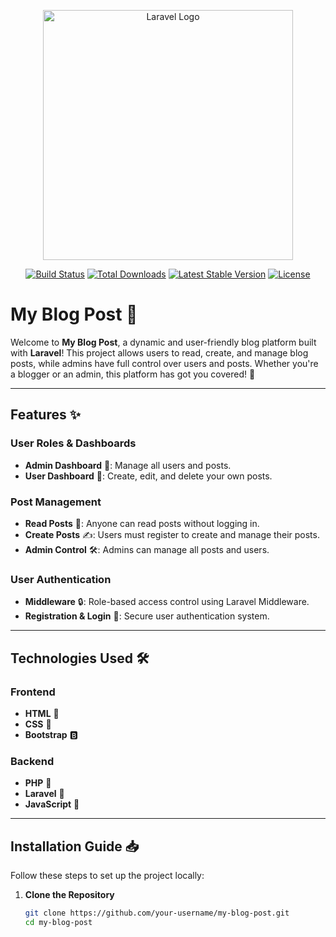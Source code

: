 <p align="center"><a href="https://laravel.com" target="_blank"><img src="https://raw.githubusercontent.com/laravel/art/master/logo-lockup/5%20SVG/2%20CMYK/1%20Full%20Color/laravel-logolockup-cmyk-red.svg" width="400" alt="Laravel Logo"></a></p>

<p align="center">
<a href="https://github.com/laravel/framework/actions"><img src="https://github.com/laravel/framework/workflows/tests/badge.svg" alt="Build Status"></a>
<a href="https://packagist.org/packages/laravel/framework"><img src="https://img.shields.io/packagist/dt/laravel/framework" alt="Total Downloads"></a>
<a href="https://packagist.org/packages/laravel/framework"><img src="https://img.shields.io/packagist/v/laravel/framework" alt="Latest Stable Version"></a>
<a href="https://packagist.org/packages/laravel/framework"><img src="https://img.shields.io/packagist/l/laravel/framework" alt="License"></a>
</p>

# My Blog Post 🚀

Welcome to **My Blog Post**, a dynamic and user-friendly blog platform built with **Laravel**! This project allows users to read, create, and manage blog posts, while admins have full control over users and posts. Whether you're a blogger or an admin, this platform has got you covered! 🌟

---

## Features ✨

### User Roles & Dashboards
- **Admin Dashboard** 👑: Manage all users and posts.
- **User Dashboard** 👤: Create, edit, and delete your own posts.

### Post Management
- **Read Posts** 📖: Anyone can read posts without logging in.
- **Create Posts** ✍️: Users must register to create and manage their posts.
- **Admin Control** 🛠️: Admins can manage all posts and users.

### User Authentication
- **Middleware** 🔒: Role-based access control using Laravel Middleware.
- **Registration & Login** 🔐: Secure user authentication system.

---

## Technologies Used 🛠️

### Frontend
- **HTML** 📄
- **CSS** 🎨
- **Bootstrap** 🅱️

### Backend
- **PHP** 🐘
- **Laravel** 🎯
- **JavaScript** 📜

---

## Installation Guide 📥

Follow these steps to set up the project locally:

1. **Clone the Repository**
   ```bash
   git clone https://github.com/your-username/my-blog-post.git
   cd my-blog-post

